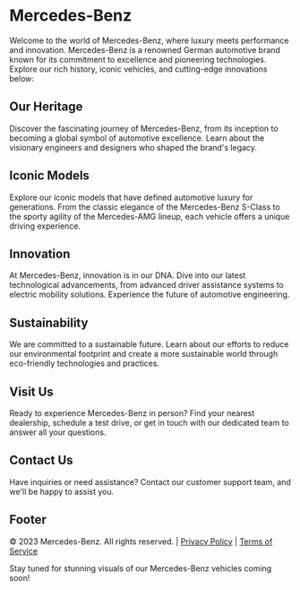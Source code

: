# Mercedes-Benz

Welcome to the world of Mercedes-Benz, where luxury meets performance and innovation. Mercedes-Benz is a renowned German automotive brand known for its commitment to excellence and pioneering technologies. Explore our rich history, iconic vehicles, and cutting-edge innovations below:

## Our Heritage

Discover the fascinating journey of Mercedes-Benz, from its inception to becoming a global symbol of automotive excellence. Learn about the visionary engineers and designers who shaped the brand's legacy.

## Iconic Models

Explore our iconic models that have defined automotive luxury for generations. From the classic elegance of the Mercedes-Benz S-Class to the sporty agility of the Mercedes-AMG lineup, each vehicle offers a unique driving experience.

## Innovation

At Mercedes-Benz, innovation is in our DNA. Dive into our latest technological advancements, from advanced driver assistance systems to electric mobility solutions. Experience the future of automotive engineering.

## Sustainability

We are committed to a sustainable future. Learn about our efforts to reduce our environmental footprint and create a more sustainable world through eco-friendly technologies and practices.

## Visit Us

Ready to experience Mercedes-Benz in person? Find your nearest dealership, schedule a test drive, or get in touch with our dedicated team to answer all your questions.

## Contact Us

Have inquiries or need assistance? Contact our customer support team, and we'll be happy to assist you.

## Footer

&copy; 2023 Mercedes-Benz. All rights reserved. | [Privacy Policy](#) | [Terms of Service](#)

Stay tuned for stunning visuals of our Mercedes-Benz vehicles coming soon!


